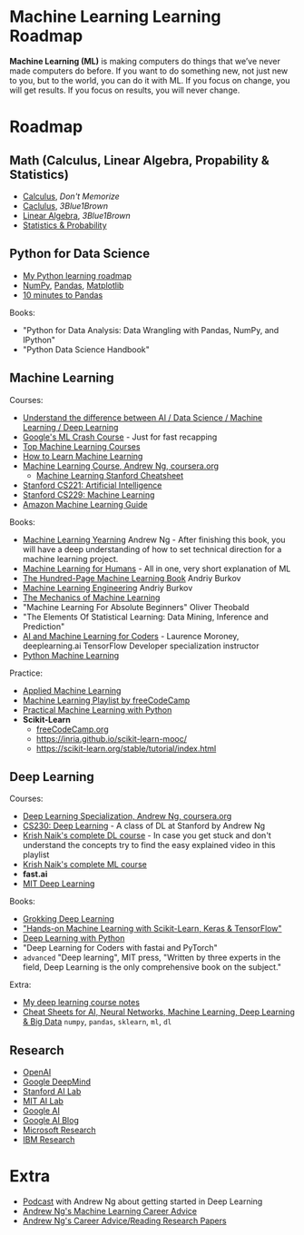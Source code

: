 # Machine Learning Learning Roadmap

**Machine Learning (ML)** is making computers do things that we’ve never made computers do before. If you want to do something new, not just new to you, but to the world, you can do it with ML. If you focus on change, you will get results. If you focus on results, you will never change. 

# Roadmap

## Math (Calculus, Linear Algebra, Propability & Statistics)
- [Calculus](https://www.youtube.com/playlist?list=PLmdFyQYShrjd4Qn42rcBeFvF6Qs-b6e-L), *Don't Memorize*
- [Caclulus](https://youtube.com/playlist?list=PLZHQObOWTQDMsr9K-rj53DwVRMYO3t5Yr), *3Blue1Brown*
- [Linear Algebra](https://youtube.com/playlist?list=PLZHQObOWTQDPD3MizzM2xVFitgF8hE_ab), *3Blue1Brown*
- [Statistics & Probability](https://www.khanacademy.org/math/statistics-probability)

## Python for Data Science
- [My Python learning roadmap](https://github.com/Rustam-Z/python-programming)
- [NumPy](https://www.w3schools.com/python/numpy/default.asp), [Pandas](https://www.w3schools.com/python/pandas/default.asp), [Matplotlib](https://www.w3schools.com/python/matplotlib_intro.asp) 
- [10 minutes to Pandas](https://pandas.pydata.org/pandas-docs/stable/user_guide/10min.html)

Books:
- "Python for Data Analysis: Data Wrangling with Pandas, NumPy, and IPython"
- "Python Data Science Handbook"
      
## Machine Learning
Courses:
- [Understand the difference between AI / Data Science / Machine Learning / Deep Learning](https://telegra.ph/AI--Data-Science--Machine-Learning--Deep-Learning--Data-Analysis--Data-Engineering--Big-Data-09-09)
- [Google's ML Crash Course](https://developers.google.com/machine-learning/crash-course) - Just for fast recapping
- [Top Machine Learning Courses](https://www.learndatasci.com/best-machine-learning-courses)
- [How to Learn Machine Learning](https://elitedatascience.com/learn-machine-learning)
- [Machine Learning Course, Andrew Ng, coursera.org](https://www.coursera.org/specializations/machine-learning-introduction)
  - [Machine Learning Stanford Cheatsheet](https://stanford.edu/~shervine/teaching/cs-229/)
- [Stanford CS221: Artificial Intelligence](https://www.youtube.com/playlist?list=PLoROMvodv4rO1NB9TD4iUZ3qghGEGtqNX)
- [Stanford CS229: Machine Learning](https://www.youtube.com/playlist?list=PLoROMvodv4rMiGQp3WXShtMGgzqpfVfbU)
- [Amazon Machine Learning Guide](https://docs.aws.amazon.com/machine-learning/latest/dg/machinelearning-dg.pdf)

Books:
- [Machine Learning Yearning](https://github.com/Rustam-Z/deep-learning-notes/blob/main/andrew-ng-ml-book.pdf) Andrew Ng - After finishing this book, you will have a deep understanding of how to set technical direction for a machine learning project.
- [Machine Learning for Humans](https://everythingcomputerscience.com/books/Machine%20Learning%20for%20Humans.pdf) - All in one, very short explanation of ML
- [The Hundred-Page Machine Learning Book](https://t.me/progbook2/121) Andriy Burkov
- [Machine Learning Engineering](https://t.me/progbook2/603) Andriy Burkov
- [The Mechanics of Machine Learning](https://mlbook.explained.ai/)
- "Machine Learning For Absolute Beginners" Oliver Theobald
- "The Elements Of Statistical Learning: Data Mining, Inference and Prediction"
- [AI and Machine Learning for Coders](https://t.me/progbook2/593) - Laurence Moroney, deeplearning.ai TensorFlow Developer specialization instructor
- [Python Machine Learning](https://github.com/rasbt/python-machine-learning-book)

Practice:
- [Applied Machine Learning](https://machinelearningmastery.com/start-here)
- [Machine Learning Playlist by freeCodeCamp](https://www.youtube.com/playlist?list=PLWKjhJtqVAblStefaz_YOVpDWqcRScc2s)
- [Practical Machine Learning with Python](https://www.youtube.com/playlist?list=PLQVvvaa0QuDfKTOs3Keq_kaG2P55YRn5v)
- **Scikit-Learn**
    - [freeCodeCamp.org](https://youtu.be/0B5eIE_1vpU)
    - https://inria.github.io/scikit-learn-mooc/
    - https://scikit-learn.org/stable/tutorial/index.html
          
## Deep Learning
Courses:
- [Deep Learning Specialization, Andrew Ng, coursera.org](https://www.coursera.org/specializations/deep-learning)
- [CS230: Deep Learning](https://www.youtube.com/playlist?list=PLoROMvodv4rOABXSygHTsbvUz4G_YQhOb) - A class of DL at Stanford by Andrew Ng
- [Krish Naik's complete DL course](https://www.youtube.com/playlist?list=PLZoTAELRMXVPGU70ZGsckrMdr0FteeRUi) - In case you get stuck and don't understand the concepts try to find the easy explained video in this playlist
- [Krish Naik's complete ML course](https://www.youtube.com/playlist?list=PLZoTAELRMXVPBTrWtJkn3wWQxZkmTXGwe)
- **fast.ai**
- [MIT Deep Learning](http://introtodeeplearning.com/)

Books:
- [Grokking Deep Learning](https://t.me/progbook2/216)
- ["Hands-on Machine Learning with Scikit-Learn, Keras & TensorFlow"](https://github.com/ageron/handson-ml2)
- [Deep Learning with Python](http://faculty.neu.edu.cn/yury/AAI/Textbook/Deep%20Learning%20with%20Python.pdf)
- "Deep Learning for Coders with fastai and PyTorch"
- `advanced` "Deep learning", MIT press, "Written by three experts in the field, Deep Learning is the only comprehensive book on the subject."

Extra:
- [My deep learning course notes](https://github.com/Rustam-Z/deep-learning-notes)
- [Cheat Sheets for AI, Neural Networks, Machine Learning, Deep Learning & Big Data](https://becominghuman.ai/cheat-sheets-for-ai-neural-networks-machine-learning-deep-learning-big-data-678c51b4b463) `numpy`, `pandas`, `sklearn`, `ml`, `dl`

## Research
- [OpenAI](https://openai.com/blog/tags/research/)
- [Google DeepMind](https://deepmind.com/research)
- [Stanford AI Lab](https://ai.stanford.edu)
- [MIT AI Lab](https://www.csail.mit.edu)
- [Google AI](https://ai.google/research/)
- [Google AI Blog](https://ai.googleblog.com/)
- [Microsoft Research](https://www.microsoft.com/en-us/research/research-area/artificial-intelligence)
- [IBM Research](https://www.research.ibm.com/artificial-intelligence/#publications)

# Extra
- [Podcast](https://youtu.be/1k37OcjH7BM) with Andrew Ng about getting started in Deep Learning
- [Andrew Ng's Machine Learning Career Advice](https://youtu.be/hkagmGAu74Y)
- [Andrew Ng's Career Advice/Reading Research Papers](https://youtu.be/733m6qBH-jI)
